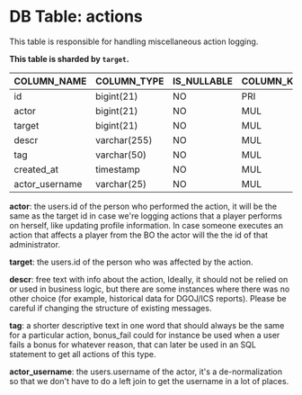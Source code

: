 # DB Table: actions
This table is responsible for handling miscellaneous action logging.

**This table is sharded by `target`.**


|COLUMN_NAME   |COLUMN_TYPE |IS_NULLABLE|COLUMN_KEY|COLUMN_DEFAULT     |EXTRA         |
|--------------|------------|-----------|----------|-------------------|--------------|
|id            |bigint(21)  |NO         |PRI       |                   |auto_increment|
|actor         |bigint(21)  |NO         |MUL       |                   |              |
|target        |bigint(21)  |NO         |MUL       |                   |              |
|descr         |varchar(255)|NO         |MUL       |                   |              |
|tag           |varchar(50) |NO         |MUL       |                   |              |
|created_at    |timestamp   |NO         |MUL       |current_timestamp()|              |
|actor_username|varchar(25) |NO         |MUL       |                   |              |


**actor**: the users.id of the person who performed the action, it will be the same as the target id in case we're logging actions that a player performs on herself, like updating profile information. In case someone executes an action that affects a player from the BO the actor will the the id of that administrator.

**target**: the users.id of the person who was affected by the action.

**descr**: free text with info about the action, Ideally, it should not be relied on or used in business logic, but there are some instances where there was no other choice (for example, historical data for DGOJ/ICS reports). Please be careful if changing the structure of existing messages.

**tag**: a shorter descriptive text in one word that should always be the same for a particular action, bonus_fail could for instance be used when a user fails a bonus for whatever reason, that can later be used in an SQL statement to get all actions of this type.

**actor_username**: the users.username of the actor, it's a de-normalization so that we don't have to do a left join to get the username in a lot of places.